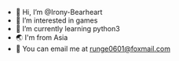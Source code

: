 - 👋 Hi, I’m @Irony-Bearheart
- 👀 I’m interested in games
- 🌱 I’m currently learning python3
- 🌏 I'm from Asia
- 💌 You can email me at runge0601@foxmail.com

<!---
Irony-Bearheart/Irony-Bearheart is a ✨ special ✨ repository because its `README.md` (this file) appears on your GitHub profile.
You can click the Preview link to take a look at your changes.
--->
